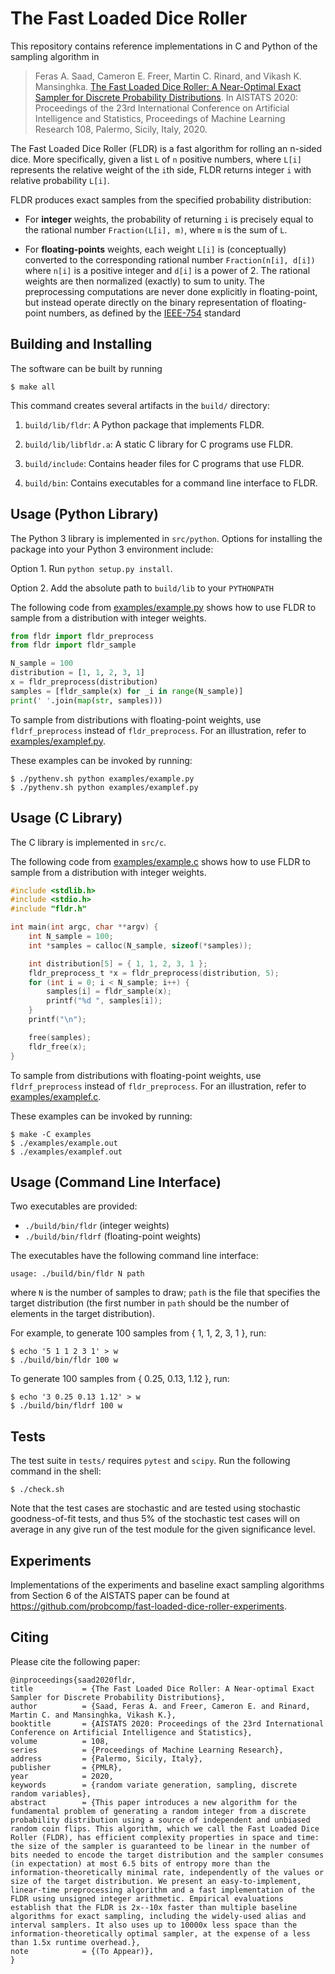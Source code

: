# The Fast Loaded Dice Roller

This repository contains reference implementations in C and Python
of the sampling algorithm in

> Feras A. Saad, Cameron E. Freer, Martin C. Rinard, and Vikash K. Mansinghka.
[The Fast Loaded Dice Roller: A Near-Optimal Exact Sampler for Discrete Probability Distributions](https://arxiv.org/pdf/2003.03830.pdf).
In AISTATS 2020: Proceedings of the 23rd International Conference on
Artificial Intelligence and Statistics, Proceedings of Machine Learning
Research 108, Palermo, Sicily, Italy, 2020.

The Fast Loaded Dice Roller (FLDR) is a fast algorithm for rolling an
n-sided dice.  More specifically, given a list `L` of `n` positive numbers,
where `L[i]` represents the relative weight of the `i`th side, FLDR returns
integer `i` with relative probability `L[i]`.

FLDR produces exact samples from the specified probability distribution:

  - For **integer** weights, the probability of returning `i` is precisely
    equal to the rational number `Fraction(L[i], m)`, where
    `m` is the sum of `L`.

  - For **floating-points** weights, each weight `L[i]` is (conceptually)
    converted to the corresponding rational number `Fraction(n[i], d[i])`
    where `n[i]` is a positive integer and `d[i]` is a power of 2. The
    rational weights are then normalized (exactly) to sum to unity. The
    preprocessing computations are never done explicitly in floating-point,
    but instead operate directly on the binary representation of
    floating-point numbers, as defined by the
    [IEEE-754](https://en.wikipedia.org/wiki/IEEE_754) standard

## Building and Installing

The software can be built by running

    $ make all

This command creates several artifacts in the `build/` directory:

1. `build/lib/fldr`: A Python package that implements FLDR.

2. `build/lib/libfldr.a`: A static C library for C programs use FLDR.

3. `build/include`: Contains header files for C programs that use FLDR.

4. `build/bin`: Contains executables for a command line interface to FLDR.

## Usage (Python Library)

The Python 3 library is implemented in `src/python`.
Options for installing the package into your Python 3 environment include:

  Option 1. Run `python setup.py install`.

  Option 2. Add the absolute path to `build/lib` to your `PYTHONPATH`

The following code from [examples/example.py](examples/example.py)
shows how to use FLDR to sample from a distribution with integer weights.

```python
from fldr import fldr_preprocess
from fldr import fldr_sample

N_sample = 100
distribution = [1, 1, 2, 3, 1]
x = fldr_preprocess(distribution)
samples = [fldr_sample(x) for _i in range(N_sample)]
print(' '.join(map(str, samples)))
```

To sample from distributions with floating-point weights, use
`fldrf_preprocess` instead of `fldr_preprocess`. For an illustration,
refer to [examples/examplef.py](examples/examplef.py).

These examples can be invoked by running:

    $ ./pythenv.sh python examples/example.py
    $ ./pythenv.sh python examples/examplef.py

## Usage (C Library)

The C library is implemented in `src/c`.

The following code from [examples/example.c](examples/example.c)
shows how to use FLDR to sample from a distribution with integer weights.

```c
#include <stdlib.h>
#include <stdio.h>
#include "fldr.h"

int main(int argc, char **argv) {
    int N_sample = 100;
    int *samples = calloc(N_sample, sizeof(*samples));

    int distribution[5] = { 1, 1, 2, 3, 1 };
    fldr_preprocess_t *x = fldr_preprocess(distribution, 5);
    for (int i = 0; i < N_sample; i++) {
        samples[i] = fldr_sample(x);
        printf("%d ", samples[i]);
    }
    printf("\n");

    free(samples);
    fldr_free(x);
}
```

To sample from distributions with floating-point weights, use
`fldrf_preprocess` instead of `fldr_preprocess`. For an illustration,
refer to [examples/examplef.c](examples/examplef.c).

These examples can be invoked by running:

    $ make -C examples
    $ ./examples/example.out
    $ ./examples/examplef.out

## Usage (Command Line Interface)

Two executables are provided:

  - `./build/bin/fldr` (integer weights)
  - `./build/bin/fldrf` (floating-point weights)

The executables have the following command line interface:

    usage: ./build/bin/fldr N path

where `N` is the number of samples to draw; `path` is the file that specifies
the target distribution (the first number in `path` should be the number
of elements in the target distribution).

For example, to generate 100 samples from { 1, 1, 2, 3, 1 }, run:

    $ echo '5 1 1 2 3 1' > w
    $ ./build/bin/fldr 100 w

To generate 100 samples from { 0.25, 0.13, 1.12 }, run:

    $ echo '3 0.25 0.13 1.12' > w
    $ ./build/bin/fldrf 100 w

## Tests

The test suite in `tests/` requires `pytest` and `scipy`.
Run the following command in the shell:

    $ ./check.sh

Note that the test cases are stochastic and are tested using stochastic
goodness-of-fit tests, and thus 5% of the stochastic test cases will on
average in any give run of the test module for the given significance
level.

## Experiments

Implementations of the experiments and baseline exact sampling algorithms
from Section 6 of the AISTATS paper can be found at
https://github.com/probcomp/fast-loaded-dice-roller-experiments.

## Citing

Please cite the following paper:

    @inproceedings{saad2020fldr,
    title           = {The Fast Loaded Dice Roller: A Near-optimal Exact Sampler for Discrete Probability Distributions},
    author          = {Saad, Feras A. and Freer, Cameron E. and Rinard, Martin C. and Mansinghka, Vikash K.},
    booktitle       = {AISTATS 2020: Proceedings of the 23rd International Conference on Artificial Intelligence and Statistics},
    volume          = 108,
    series          = {Proceedings of Machine Learning Research},
    address         = {Palermo, Sicily, Italy},
    publisher       = {PMLR},
    year            = 2020,
    keywords        = {random variate generation, sampling, discrete random variables},
    abstract        = {This paper introduces a new algorithm for the fundamental problem of generating a random integer from a discrete probability distribution using a source of independent and unbiased random coin flips. This algorithm, which we call the Fast Loaded Dice Roller (FLDR), has efficient complexity properties in space and time: the size of the sampler is guaranteed to be linear in the number of bits needed to encode the target distribution and the sampler consumes (in expectation) at most 6.5 bits of entropy more than the information-theoretically minimal rate, independently of the values or size of the target distribution. We present an easy-to-implement, linear-time preprocessing algorithm and a fast implementation of the FLDR using unsigned integer arithmetic. Empirical evaluations establish that the FLDR is 2x--10x faster than multiple baseline algorithms for exact sampling, including the widely-used alias and interval samplers. It also uses up to 10000x less space than the information-theoretically optimal sampler, at the expense of a less than 1.5x runtime overhead.},
    note            = {(To Appear)},
    }
